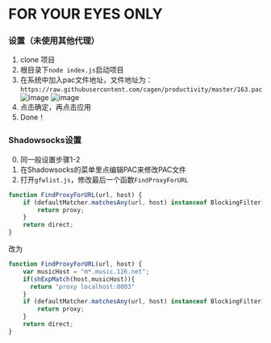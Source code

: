 # FOR YOUR EYES ONLY

### 设置（未使用其他代理）
1. clone 项目
2. 根目录下`node index.js`启动项目
3. 在系统中加入pac文件地址，文件地址为：`https://raw.githubusercontent.com/cagen/productivity/master/163.pac`
  ![image](https://cloud.githubusercontent.com/assets/5174809/14417863/8e89ec90-ffec-11e5-9f69-656aa7fe4981.png)
  ![image](https://cloud.githubusercontent.com/assets/5174809/14417907/cea85e10-ffec-11e5-9ba7-e6da601b1add.png)
4. 点击确定，再点击应用
5. Done！


### Shadowsocks设置
0. 同一般设置步骤1-2
1. 在Shadowsocks的菜单里点编辑PAC来修改PAC文件
2. 打开`gfwlist.js`，修改最后一个函数`FindProxyForURL`
```js
function FindProxyForURL(url, host) {
    if (defaultMatcher.matchesAny(url, host) instanceof BlockingFilter) {
        return proxy;
    }
    return direct;
}
```
改为
```js
function FindProxyForURL(url, host) {
    var musicHost = "m*.music.126.net";
    if(shExpMatch(host,musicHost)){
      return "proxy localhost:8003"
    }
    if (defaultMatcher.matchesAny(url, host) instanceof BlockingFilter) {
        return proxy;
    }
    return direct;
}
```
